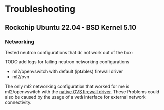 # Troubleshooting

## Rockchip Ubuntu 22.04 - BSD Kernel 5.10

### Networking

Tested neutron configurations that do not work out of the box:

TODO add logs for failing neutron networking configurations

- ml2/openvswitch with default (iptables) firewall driver
- ml2/ovn

The only ml2 networking configuration that worked for me is ml2/openvswitch with the
[native OVS firewall driver](https://docs.openstack.org/kolla-ansible/latest/reference/networking/neutron.html#openvswitch-ml2-ovs).
These Problems could also be caused by the usage of a veth interface for external network connectivity.
